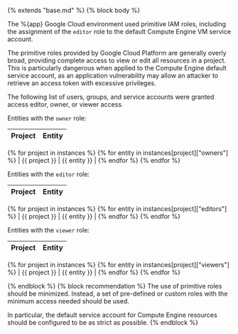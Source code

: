 {% extends "base.md" %}
{% block body %}

The %{app} Google Cloud environment used primitive IAM roles, including the assignment of the `editor` role to the default Compute Engine VM service account.

The primitive roles provided by Google Cloud Platform are generally overly broad, providing complete access to view or edit all resources in a project. This is particularly dangerous when applied to the Compute Engine default service account, as an application vulnerability may allow an attacker to retrieve an access token with excessive privileges.

The following list of users, groups, and service accounts were granted access editor, owner, or viewer access.

Entities with the `owner` role:

| Project | Entity |
|:--------|:-------|
{% for project in instances %}
{% for entity in instances[project]["owners"] %}
| {{ project }} | {{ entity }} |
{% endfor %}
{% endfor %}

Entities with the `editor` role:

| Project | Entity |
|:--------|:-------|
{% for project in instances %}
{% for entity in instances[project]["editors"] %}
| {{ project }} | {{ entity }} |
{% endfor %}
{% endfor %}

Entities with the `viewer` role:

| Project | Entity |
|:--------|:-------|
{% for project in instances %}
{% for entity in instances[project]["viewers"] %}
| {{ project }} | {{ entity }} |
{% endfor %}
{% endfor %}

{% endblock %}
{% block recommendation %}
The use of primitive roles should be minimized. Instead, a set of pre-defined or custom roles with the minimum access needed should be used.

In particular, the default service account for Compute Engine resources should be configured to be as strict as possible.
{% endblock %}
